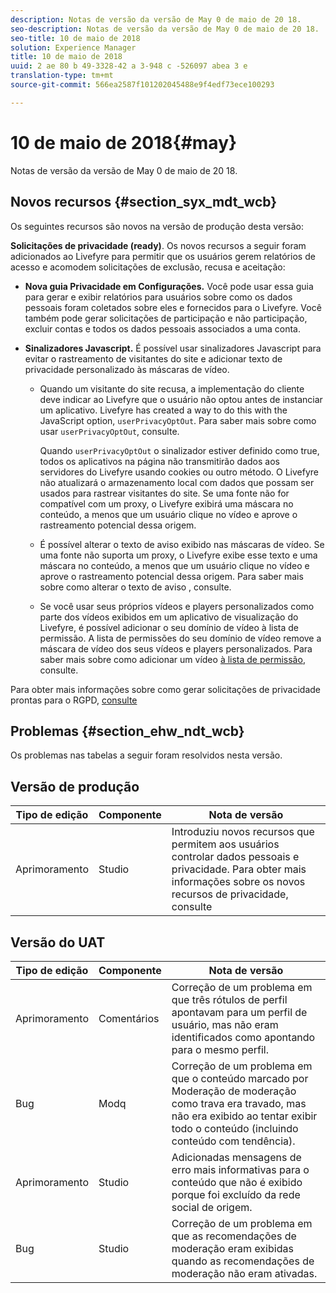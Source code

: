```yaml
---
description: Notas de versão da versão de May 0 de maio de 20 18.
seo-description: Notas de versão da versão de May 0 de maio de 20 18.
seo-title: 10 de maio de 2018
solution: Experience Manager
title: 10 de maio de 2018
uuid: 2 ae 80 b 49-3328-42 a 3-948 c -526097 abea 3 e
translation-type: tm+mt
source-git-commit: 566ea2587f101202045488e9f4edf73ece100293

---
```



# 10 de maio de 2018{#may}

Notas de versão da versão de May 0 de maio de 20 18.

## Novos recursos {#section_syx_mdt_wcb}

Os seguintes recursos são novos na versão de produção desta versão:

**Solicitações de privacidade (ready)**. Os novos recursos a seguir foram adicionados ao Livefyre para permitir que os usuários gerem relatórios de acesso e acomodem solicitações de exclusão, recusa e aceitação:

* **Nova guia Privacidade em Configurações.** Você pode usar essa guia para gerar e exibir relatórios para usuários sobre como os dados pessoais foram coletados sobre eles e fornecidos para o Livefyre. Você também pode gerar solicitações de participação e não participação, excluir contas e todos os dados pessoais associados a uma conta.
* **Sinalizadores Javascript.** É possível usar sinalizadores Javascript para evitar o rastreamento de visitantes do site e adicionar texto de privacidade personalizado às máscaras de vídeo.

   * Quando um visitante do site recusa, a implementação do cliente deve indicar ao Livefyre que o usuário não optou antes de instanciar um aplicativo. Livefyre has created a way to do this with the JavaScript option, `userPrivacyOptOut`. Para saber mais sobre como usar `userPrivacyOptOut`, [](/help/using/c-settings-other/c-gdpr-compliance/c-gdpr-compliance.md#section_nmz_q3n_3db)consulte.

      Quando `userPrivacyOptOut` o sinalizador estiver definido como true, todos os aplicativos na página não transmitirão dados aos servidores do Livefyre usando cookies ou outro método. O Livefyre não atualizará o armazenamento local com dados que possam ser usados para rastrear visitantes do site. Se uma fonte não for compatível com um proxy, o Livefyre exibirá uma máscara no conteúdo, a menos que um usuário clique no vídeo e aprove o rastreamento potencial dessa origem.

   * É possível alterar o texto de aviso exibido nas máscaras de vídeo. Se uma fonte não suporta um proxy, o Livefyre exibe esse texto e uma máscara no conteúdo, a menos que um usuário clique no vídeo e aprove o rastreamento potencial dessa origem. Para saber mais sobre como alterar o texto de aviso [](/help/using/c-settings-other/c-gdpr-compliance/c-gdpr-compliance.md#section_pb5_mnp_ldb), consulte.
   * Se você usar seus próprios vídeos e players personalizados como parte dos vídeos exibidos em um aplicativo de visualização do Livefyre, é possível adicionar o seu domínio de vídeo à lista de permissão. A lista de permissões do seu domínio de vídeo remove a máscara de vídeo dos seus vídeos e players personalizados. Para saber mais sobre como adicionar um vídeo [à lista de permissão](/help/using/c-settings-other/c-gdpr-compliance/c-gdpr-compliance.md#section_bzp_pnp_ldb), consulte.

Para obter mais informações sobre como gerar solicitações de privacidade prontas para o RGPD, [consulte](/help/using/c-settings-other/c-gdpr-compliance/c-gdpr-compliance.md#concept_q1l_r5s_rcb)

## Problemas {#section_ehw_ndt_wcb}

Os problemas nas tabelas a seguir foram resolvidos nesta versão.

## Versão de produção

| **Tipo de edição** | **Componente** | **Nota de versão** |
|---|---|---|
| Aprimoramento | Studio | Introduziu novos recursos que permitem aos usuários controlar dados pessoais e privacidade. Para obter mais informações sobre os novos recursos de privacidade, consulte [](#c_rn/section_syx_mdt_wcb) |

## Versão do UAT

| **Tipo de edição** | **Componente** | **Nota de versão** |
|---|---|---|
| Aprimoramento | Comentários | Correção de um problema em que três rótulos de perfil apontavam para um perfil de usuário, mas não eram identificados como apontando para o mesmo perfil. |
| Bug | Modq | Correção de um problema em que o conteúdo marcado por Moderação de moderação como trava era travado, mas não era exibido ao tentar exibir todo o conteúdo (incluindo conteúdo com tendência). |
| Aprimoramento | Studio | Adicionadas mensagens de erro mais informativas para o conteúdo que não é exibido porque foi excluído da rede social de origem. |
| Bug | Studio | Correção de um problema em que as recomendações de moderação eram exibidas quando as recomendações de moderação não eram ativadas. |

